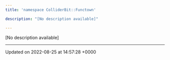 ```yaml
---
title: 'namespace ColliderBit::Functown'

description: "[No description available]"

---
```







[No description available]






-------------------------------

Updated on 2022-08-25 at 14:57:28 +0000